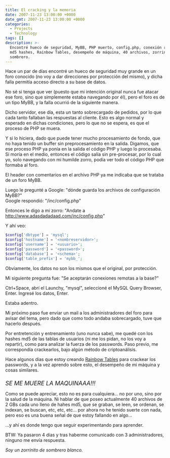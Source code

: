 ```yaml
---
title: El cracking y la memoria
date: 2007-11-23 13:00:00 +0000
date_gmt: 2007-11-23 13:00:00 +0000
categories:
  - Projects
  - Technology
tags: []
description: >-
  Encontré hueco de seguridad, MyBB, PHP muerto, config.php, conexión remota,
  md5 hashes, Rainbow Tables, desempeño de máquina, 40 archivos, zorrinito de
  sombrero.
---
```



Hace un par de días encontré un hueco de seguridad muy grande en un foro conocido (no voy a dar direcciones por protección del mismo), y dicha falla permitía acceso directo a su base de datos.

No sé si tenga que ver (puesto que mi intención original nunca fue atacar ese foro, sino que simplemente estaba navegando por él), pero el foro es de un tipo MyBB, y la falla ocurrió de la siguiente manera.

Dicho servidor, ese día, esta un tanto sobrecargado de pedidos, por lo que cada tanto fallaban las respuestas al cliente. Esto es algo normal y esperado en dichas condiciones, pero lo que no se espera, es que el proceso de PHP se muera.

Y si lo hiciera, dado que puede tener mucho procesamiento de fondo, que no haya tenido un buffer sin preprocesamiento en la salida. Digamos, que ese proceso PHP ya ponía en la salida el código PHP y luego lo procesaba. Si moría en el medio, entonces el código salía sin pre-procesar, por lo cual yo, solo navegando con mi humilde zorro, podía ver todo el código PHP que formaba al foro.

El header con comentarios en el archivo PHP ya me indicaba que se trataba de un foro MyBB.

Luego le pregunté a Google: "dónde guarda los archivos de configuración MyBB?"<br />Google respondió: "/inc/config.php"

Entonces le digo a mi zorro: "Andate a http://www.adasdadadaad.com/inc/config.php"

Y ahí veo:

```php
$config['dbtype'] = 'mysql';
$config['hostname'] = '<nombreservidor>';
$config['username'] = '<usuario>';
$config['password'] = '<password>';
$config['database'] = '<schema>';
$config['table_prefix'] = 'mybb_';
```

Obviamente, los datos no son los mismos que el original, por protección.

Mi siguiente pregunta fue: "Se aceptarán conexiones remotas a la base?"

Ctrl+Space, abrí el Launchy, "mysql", seleccioné el MySQL Query Browser, Enter. Ingresé los datos, Enter.

Estaba adentro.

Mi próximo paso fue enviar un mail a los administradores del foro para avisar del tema, pero dado que como todo andaba sobrecargado, tuve que hacerlo después.

Por entretención y entrenamiento (uno nunca sabe), me quedé con los hashes md5 de las tablas de usuarios (ni me los pidan, no los voy a repartir), como para analizar la fuerza de los passwords. Paso previo, me correspondía crackearlos, bajo algún método de criptoanálisis.

Hace algunos días que estoy creando [Rainbow Tables](http://en.wikipedia.org/wiki/Rainbow_tables) para crackear los passwords, y a la vez aprendo sobre esto, el desempeño de mi máquina y cosas similares.<br /><span style="font-style:italic;font-size:130%;"><br />SE ME MUERE LA MAQUINAAA!!!</span>

Como se puede apreciar, esto no es para cualquiera... no por uno, sino por la salud de la máquina. Ni hablar de que poseo actualmente 40 archivos de 2 GBs cada uno lleno de hahes md5, que se graban, se leen, se ordenan, se indexan, se buscan, etc, etc, etc... por ahora no he tenido suerte con nada, pero eso es una buena señal de que estoy fallando en algo...

...y ahí es donde tengo que seguir experimentando para aprender.

BTW: Ya pasaron 4 días y tras haberme comunicado con 3 administradores, ninguno me envía respuesta.

_Soy un zorrinito de sombrero blanco._

